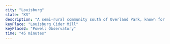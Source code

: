 ```yaml
---
city: "Louisburg"
state: "KS"
description: "A semi-rural community south of Overland Park, known for its cider mill and scenic countryside."
keyPlace: "Louisburg Cider Mill"
keyPlace2: "Powell Observatory"
time: "45 minutes"
---
```

